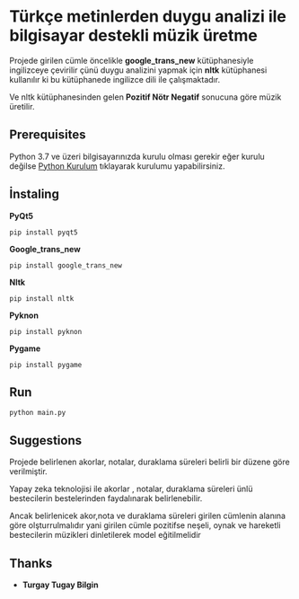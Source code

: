 # Türkçe metinlerden duygu analizi ile bilgisayar destekli müzik üretme

Projede girilen cümle öncelikle **google_trans_new** kütüphanesiyle ingilizceye çevirilir çünü duygu analizini yapmak için **nltk** kütüphanesi kullanılır ki bu kütüphanede ingilizce dili ile çalışmaktadır.

Ve nltk kütüphanesinden gelen **Pozitif Nötr Negatif** sonucuna göre müzik üretilir.


## Prerequisites
Python 3.7 ve üzeri bilgisayarınızda kurulu olması gerekir eğer kurulu değilse [Python Kurulum](https://www.python.org) tıklayarak kurulumu yapabilirsiniz.


## İnstaling

**PyQt5**
```
pip install pyqt5
```

**Google_trans_new**
```
pip install google_trans_new
```

**Nltk**
```
pip install nltk
```

**Pyknon**
```
pip install pyknon
```

**Pygame**
```
pip install pygame
```

## Run
```
python main.py
```

## Suggestions

Projede belirlenen akorlar, notalar, duraklama süreleri belirli bir düzene göre verilmiştir.

Yapay zeka teknolojisi ile akorlar , notalar, duraklama süreleri ünlü bestecilerin bestelerinden faydalınarak belirlenebilir.

Ancak belirlenicek akor,nota ve duraklama süreleri girilen cümlenin alanına göre olşturrulmalıdır yani  girilen cümle pozitifse neşeli, oynak ve hareketli bestecilerin
müzikleri dinletilerek model eğitilmelidir

## Thanks

* **Turgay Tugay Bilgin**
